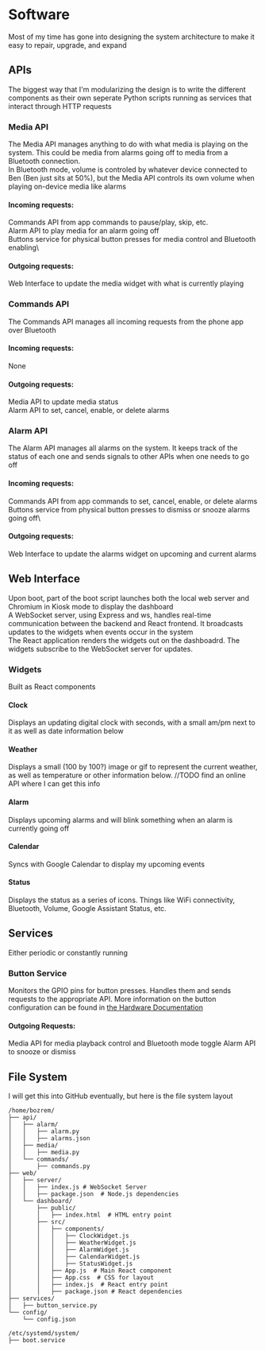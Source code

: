 # Software
Most of my time has gone into designing the system architecture to make it easy to repair, upgrade, and expand

## APIs
The biggest way that I'm modularizing the design is to write the different components as their own seperate Python scripts running as services that interact through HTTP requests

### Media API
The Media API manages anything to do with what media is playing on the system. This could be media from alarms going off to media from a Bluetooth connection.\
In Bluetooth mode, volume is controled by whatever device connected to Ben (Ben just sits at 50%), but the Media API controls its own volume when playing on-device media like alarms
#### Incoming requests:
Commands API from app commands to pause/play, skip, etc.\
Alarm API to play media for an alarm going off\
Buttons service for physical button presses for media control and Bluetooth enabling\
#### Outgoing requests:
Web Interface to update the media widget with what is currently playing

### Commands API
The Commands API manages all incoming requests from the phone app over Bluetooth
#### Incoming requests:
None
#### Outgoing requests:
Media API to update media status\
Alarm API to set, cancel, enable, or delete alarms

### Alarm API
The Alarm API manages all alarms on the system. It keeps track of the status of each one and sends signals to other APIs when one needs to go off
#### Incoming requests:
Commands API from app commands to set, cancel, enable, or delete alarms\
Buttons service from physical button presses to dismiss or snooze alarms going off\
#### Outgoing requests:
Web Interface to update the alarms widget on upcoming and current alarms

## Web Interface
Upon boot, part of the boot script launches both the local web server and Chromium in Kiosk mode to display the dashboard\
A WebSocket server, using Express and ws, handles real-time communication between the backend and React frontend. It broadcasts updates to the widgets when events occur in the system\
The React application renders the widgets out on the dashboadrd. The widgets subscribe to the WebSocket server for updates.
### Widgets
Built as React components
#### Clock
Displays an updating digital clock with seconds, with a small am/pm next to it as well as date information below
#### Weather
Displays a small (100 by 100?) image or gif to represent the current weather, as well as temperature or other information below. //TODO find an online API where I can get this info
#### Alarm
Displays upcoming alarms and will blink something when an alarm is currently going off
#### Calendar
Syncs with Google Calendar to display my upcoming events
#### Status
Displays the status as a series of icons. Things like WiFi connectivity, Bluetooth, Volume, Google Assistant Status, etc.

## Services
Either periodic or constantly running
### Button Service
Monitors the GPIO pins for button presses. Handles them and sends requests to the appropriate API. More information on the button configuration can be found in [the Hardware Documentation](HARDWARE.md)
#### Outgoing Requests:
Media API for media playback control and Bluetooth mode toggle
Alarm API to snooze or dismiss

## File System
I will get this into GitHub eventually, but here is the file system layout

```
/home/bozrem/
├── api/
│   ├── alarm/
│   │   ├── alarm.py
│   │   ├── alarms.json
│   ├── media/
│   │   ├── media.py
│   └── commands/
│       ├── commands.py
├── web/
│   ├── server/
│   │   ├── index.js # WebSocket Server
│   │   ├── package.json  # Node.js dependencies
│   └── dashboard/
│       ├── public/
│       │   ├── index.html  # HTML entry point
│       ├── src/
│       │   ├── components/
│       │   │   ├── ClockWidget.js
│       │   │   ├── WeatherWidget.js
│       │   │   ├── AlarmWidget.js
│       │   │   ├── CalendarWidget.js
│       │   │   ├── StatusWidget.js
│       │   ├── App.js  # Main React component
│       │   ├── App.css  # CSS for layout
│       │   ├── index.js  # React entry point
│       │   ├── package.json # React dependencies
├── services/
│   ├── button_service.py
└── config/
    └── config.json

/etc/systemd/system/
├── boot.service
```